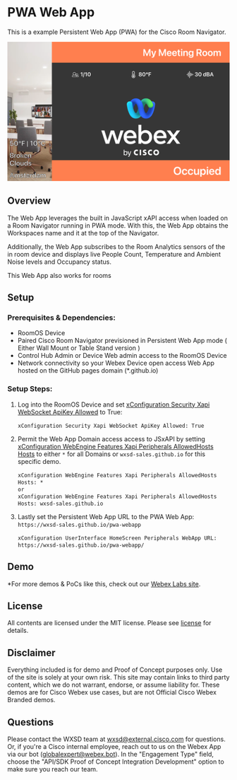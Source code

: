 # PWA Web App

This is a example Persistent Web App (PWA) for the Cisco Room Navigator.

![screenshot](/images/screenshot.png)

## Overview

The Web App leverages the built in JavaScript xAPI access when loaded on a Room Navigator running in PWA mode. With this, the Web App obtains the Workspaces name and it at the top of the Navigator. 

Additionally, the Web App subscribes to the Room Analytics sensors of the in room device and displays live People Count, Temperature and Ambient Noise levels and Occupancy status.

This Web App also works for rooms 


## Setup

### Prerequisites & Dependencies: 

- RoomOS Device
- Paired Cisco Room Navigator previsioned in Persistent Web App mode ( Either Wall Mount or Table Stand version )
- Control Hub Admin or Device Web admin access to the RoomOS Device
- Network connectivity so your Webex Device open access Web App hosted on the GitHub pages domain (*.github.io)

### Setup Steps:

1. Log into the RoomOS Device and set [xConfiguration Security Xapi WebSocket ApiKey Allowed](https://roomos.cisco.com/xapi/Configuration.Security.Xapi.WebSocket.ApiKey.Allowed/) to True:
    ```
    xConfiguration Security Xapi WebSocket ApiKey Allowed: True
    ```
2. Permit the Web App Domain access access to JSxAPI by setting [xConfiguration WebEngine Features Xapi Peripherals AllowedHosts Hosts](https://roomos.cisco.com/xapi/Configuration.WebEngine.Features.Xapi.Peripherals.AllowedHosts.Hosts/) to either ``*`` for all Domains or ``wxsd-sales.github.io`` for this specific demo.

    ```
    xConfiguration WebEngine Features Xapi Peripherals AllowedHosts Hosts: *
    or
    xConfiguration WebEngine Features Xapi Peripherals AllowedHosts Hosts: wxsd-sales.github.io
    ```

3. Lastly set the Persistent Web App URL to the PWA Web App: ``https://wxsd-sales.github.io/pwa-webapp``
    ```
    xConfiguration UserInterface HomeScreen Peripherals WebApp URL: https://wxsd-sales.github.io/pwa-webapp/
    ```
    
## Demo

*For more demos & PoCs like this, check out our [Webex Labs site](https://collabtoolbox.cisco.com/webex-labs).

## License

All contents are licensed under the MIT license. Please see [license](LICENSE) for details.


## Disclaimer

Everything included is for demo and Proof of Concept purposes only. Use of the site is solely at your own risk. This site may contain links to third party content, which we do not warrant, endorse, or assume liability for. These demos are for Cisco Webex use cases, but are not Official Cisco Webex Branded demos.


## Questions
Please contact the WXSD team at [wxsd@external.cisco.com](mailto:wxsd@external.cisco.com?subject=pwa-webapp) for questions. Or, if you're a Cisco internal employee, reach out to us on the Webex App via our bot (globalexpert@webex.bot). In the "Engagement Type" field, choose the "API/SDK Proof of Concept Integration Development" option to make sure you reach our team. 
